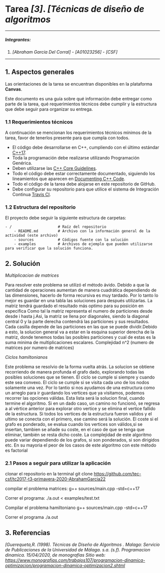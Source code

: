 # Tarea *[3]*. *[Técnicas de diseño de algoritmos*

---

##### Integrantes:
1. *[Abraham Garcia Del Corral]* - *[A01023256]* - *[CSF]*


---
## 1. Aspectos generales

Las orientaciones de la tarea se encuentran disponibles en la plataforma **Canvas**.

Este documento es una guía sobre qué información debe entregar como parte de la tarea, qué requerimientos técnicos debe cumplir y la estructura que debe seguir para organizar su entrega.


### 1.1 Requerimientos técnicos

A continuación se mencionan los requerimientos técnicos mínimos de la tarea, favor de tenerlos presente para que cumpla con todos.

* El código debe desarrollarse en C++, cumpliendo con el último estándar [C++17](https://isocpp.org/std/the-standard).
* Toda la programación debe realizarse utilizando Programación Genérica.
* Deben utilizarse las [C++ Core Guidelines](https://github.com/isocpp/CppCoreGuidelines/blob/master/CppCoreGuidelines.md).
* Todo el código debe estar correctamente documentado, siguiendo los lineamientos que aparecen en [Documenting C++ Code](https://developer.lsst.io/cpp/api-docs.html).
* Todo el código de la tarea debe alojarse en este repositorio de GitHub.
* Debe configurar su repositorio para que utilice el sistema de Integración Continua [Travis CI](https://travis-ci.org/).

### 1.2 Estructura del repositorio

El proyecto debe seguir la siguiente estructura de carpetas:
```
- / 			        # Raíz del repositorio
    - README.md			# Archivo con la información general de la actividad (este archivo)
    - sources  			# Códigos fuente con la solución
    - examples			# Archivos de ejemplo que pueden utilizarse para verificar que la solución funciona.
```

## 2. Solución

*Multiplicacion de matrices*

Para resolver este problema se utilizó el método ávido.
Debido a que la cantidad de operaciones aumentan de manera cuadrática dependiendo de las dimensiones, hacerlo de forma recursiva es muy tardado. Por lo tanto lo mejor es guardar en una tabla las soluciones para después utilizarlas.
La matriz tendrá guardado el resultado más optimo para su posición en especifica
Como tal la matriz representa el numero de particiones desde desde i hasta j.Asi, la matriz se llena por diagonales, siendo la diagonal central 0 y la parte derecha contendrá las particiones y sus resultados. Cada casilla depende de las particiones en las que se puede dividir.Debido a esto, la solucion general va a estar en la esquina superior derecha de la matriz, donde tenemos todas las posibles particiones y cual de estas es la suma minima de multiplicaciones escalares.
Complejidad n^2 (numero de matrices por numero de matrices)

*Ciclos hamiltonianos*

Este problema se resolvio de la forma vuelta atrás.
La solucion se obtiene recorriendo de manera profunda el grafo dado, explorando todas las posibles soluciones que se tienen.
El ciclo se cumple si siempre y cuando este sea convexo. El ciclo se cumple si se visita cada uno de los nodos solamente una vez. Por lo tantio si nos ayudamos de una estructura como un arreglo para ir guardando los vertices que ya visitamos, podemos recorrer las opciones válidas. Esta lista será la solucion final, cuando termine el algoritmo. Si en un dado caso, un camino no funcionó, se regresa a al vértice anterior para explorar otro vertice y se elimina el vertice fallido de la estructura.
Si todos los vertices de la estructura fueron validos y el ultimo se conecta con el primero, ese camino será la solución. El coste si el grafo es ponderado, se evalua cuando los vertices son válidos,si se insertan, tambien se añade su coste, en el caso de que se tenga que eliminar, también se resta dicho coste.
La complejidad de este algoritmo puede variar dependiendo de los grafos, si son ponderados, si son dirigidos etc. En su mayoria el peor de los casos de este algoritmo con este método es factorial


### 2.1 Pasos a seguir para utilizar la aplicación

clonar el repositorio en la terminal
git clone https://github.com/tec-csf/tc2017-t3-primavera-2020-AbrahamGarcia22

compilar el problema matrices:
g++ sources/main.cpp -std=c++17

Correr el programa:
./a.out < examples/test.txt

Compilar el problema hamiltoniano
g++ sources/main.cpp -std=c++17

Correr el programa
./a.out



## 3. Referencias

*[Guerequeta,R. (1998). Técnicas de Diseño de Algoritmos . Malaga: Servicio de Publicaciones de la Universidad de Málaga.
   s.a. (s.f). Programacion dinamica. 15/04/2020, de monografias Sitio web: https://www.monografias.com/trabajos107/programacion-dinamica-optimizacion/programacion-dinamica-optimizacion2.shtml*
